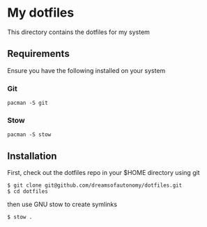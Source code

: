 # My dotfiles

This directory contains the dotfiles for my system
## Requirements

Ensure you have the following installed on your system
### Git

```shell
pacman -S git
```

### Stow

```shell
pacman -S stow
```

## Installation

First, check out the dotfiles repo in your $HOME directory using git

```shell
$ git clone git@github.com/dreamsofautonomy/dotfiles.git
$ cd dotfiles
```

then use GNU stow to create symlinks

```shell
$ stow .
```

